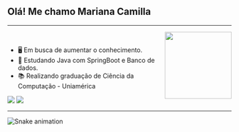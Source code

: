 ## Olá! Me chamo Mariana Camilla
<hr><img align="right" width="150" src="https://media.giphy.com/media/LmNwrBhejkK9EFP504/giphy.gif"/>
<div style="display: inline_block"><br>
  
* 🖥️ Em busca de aumentar o conhecimento.
* 🧠 Estudando Java com SpringBoot e Banco de dados.
* 📚 Realizando graduação de Ciência da Computação - Uniamérica


</div>
  <a href="https://www.linkedin.com/in/marianacamilla/" target="_blank"><img src="https://img.shields.io/badge/-LinkedIn-%230077B5?style=for-the-badge&logo=linkedin&logoColor=white" target="_blank"></a>
  <a href="https://www.instagram.com/marinkyouko/" target="_blank"><img src="https://img.shields.io/badge/-Instagram-%23E4405F?style=for-the-badge&logo=instagram&logoColor=white" target="_blank"></a>
</div>
<hr>
  
  ![Snake animation](https://github.com/marianacamilla/marianacamilla/blob/output/github-contribution-grid-snake.svg)
